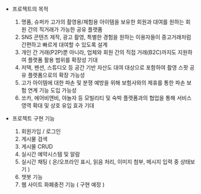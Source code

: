 - 프로젝트의 목적

  1. 명품, 슈퍼카 고가의 촬영용/체험용 아이템을 보유한 회원과 대여를 원하는 회원 간의 직거래가 가능한 공유 플랫폼
  2. SNS 콘텐츠 제작, 광고 촬영, 특별한 경험을 원하는 이용자들이 중고거래처럼 간편하고 빠르게 대여할 수 있도록 설계
  3. 개인 간 거래(P2P)뿐 아니라, 업체와 회원 간의 직접 거래(B2C)까지도 지원하여 플랫폼 활용 범위를 확장성 기대
  4. 저택, 펜션, 스튜디오 등 공간 기반 자산도 대여 대상으로 포함하여 촬영 스팟 공유 플랫폼으로의 확장 가능성
  5. 고가 아이템에 대한 파손 및 분쟁 예방을 위해 보험사와의 제휴를 통한 파손 보험 연계 기능 도입 가능성
  6. 쏘카, 에어비앤비, 야놀자 등 모빌리티 및 숙박 플랫폼과의 협업을 통해 서비스 영역 확대 및 상호 유입 효과 기대

- 프로젝트 구현 기능

  1. 회원가입 / 로그인
  2. 게시물 검색
  3. 게시물 CRUD
  4. 실시간 예약시스템 및 알람
  5. 실시간 채팅 ( 온/오프라인 표시, 읽음 처리, 이미지 첨부, 메시지 입력 중 상태보기 )
  6. 챗봇 기능
  7. 웹 사이트 화폐충전 기능 ( 구현 예정 )
